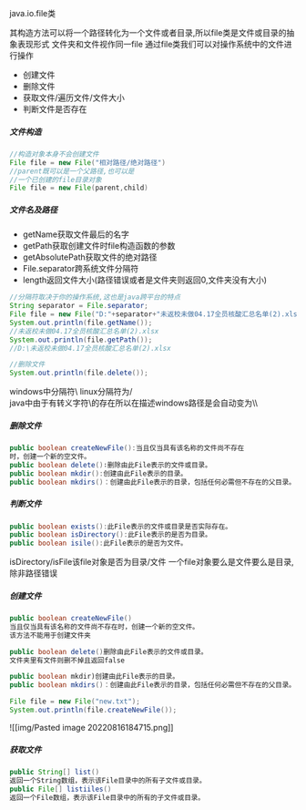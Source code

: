 java.io.file类

其构造方法可以将一个路径转化为一个文件或者目录,所以file类是文件或目录的抽象表现形式
文件夹和文件视作同一file
通过file类我们可以对操作系统中的文件进行操作

* 创建文件
* 删除文件
* 获取文件/遍历文件/文件大小
* 判断文件是否存在

##### 文件构造

```java
//构造对象本身不会创建文件
File file = new File("相对路径/绝对路径")
//parent既可以是一个父路径,也可以是
//一个已创建的file目录对象
File file = new File(parent,child)
```

##### 文件名及路径
* getName获取文件最后的名字
* getPath获取创建文件时file构造函数的参数
* getAbsolutePath获取文件的绝对路径
* File.separator跨系统文件分隔符
* length返回文件大小(路径错误或者是文件夹则返回0,文件夹没有大小)


```java
//分隔符取决于你的操作系统,这也是java跨平台的特点
String separator = File.separator;  
File file = new File("D:"+separator+"未返校未做04.17全员核酸汇总名单(2).xlsx");  
System.out.println(file.getName());  
//未返校未做04.17全员核酸汇总名单(2).xlsx
System.out.println(file.getPath()); 
//D:\未返校未做04.17全员核酸汇总名单(2).xlsx

//删除文件
System.out.println(file.delete());

```

windows中分隔符\\ linux分隔符为/     
java中由于有转义字符\\的存在所以在描述windows路径是会自动变为\\\

##### 删除文件

```java
public boolean createNewFile():当且仅当具有该名称的文件尚不存在
时，创建一个新的空文件。
public boolean delete()∶删除由此File表示的文件或目录。
public boolean mkdir():创建由此File表示的目录。
public boolean mkdirs()︰创建由此File表示的目录，包括任何必需但不存在的父目录。
```

##### 判断文件

```java
public boolean exists():此File表示的文件或目录是否实际存在。
public boolean isDirectory():此File表示的是否为目录。
public boolean isile():此File表示的是否为文件。
```
isDirectory/isFile该file对象是否为目录/文件
一个file对象要么是文件要么是目录,除非路径错误

##### 创建文件

```java
public boolean createNewFile()
当且仅当具有该名称的文件尚不存在时，创建一个新的空文件。
该方法不能用于创建文件夹

public boolean delete()删除由此File表示的文件或目录。
文件夹里有文件则删不掉且返回false

public boolean mkdir)创建由此File表示的目录。
public boolean mkdirs()︰创建由此File表示的目录，包括任何必需但不存在的父目录。

```
```java
File file = new File("new.txt");  
System.out.println(file.createNewFile());
```
![[img/Pasted image 20220816184715.png]]

##### 获取文件

```java
public String[] list()
返回一个String数组，表示该File目录中的所有子文件或目录。
public File[] listiiles()
返回一个File数组，表示该File目录中的所有的子文件或目录。

```


